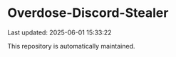 # Overdose-Discord-Stealer

Last updated: 2025-06-01 15:33:22

This repository is automatically maintained.
